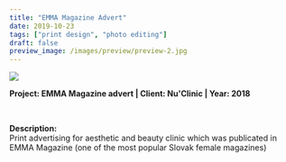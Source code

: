 ```yaml
---
title: "EMMA Magazine Advert"
date: 2019-10-23
tags: ["print design", "photo editing"]
draft: false
preview_image: /images/preview/preview-2.jpg
---
```



<div class="col-adapt-single col">

<img class="my-2" src = "/images/content-print-advertising-emma-magazine/content-print-advertising-emma-magazine-1.jpg">

</div>

<div class="col-adapt-single col" style="margin-bottom: 5rem !important;">

	
**Project: EMMA Magazine advert | Client: Nu'Clinic | Year: 2018**

<br>

**Description:**
<br>
Print advertising for aesthetic and beauty clinic which was publicated in EMMA Magazine (one of the most popular Slovak female magazines)


</div>


